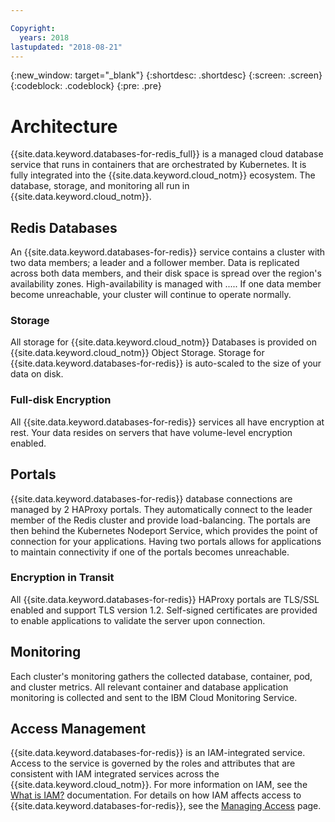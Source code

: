 ```yaml
---

Copyright:
  years: 2018
lastupdated: "2018-08-21"
---
```


{:new_window: target="_blank"}
{:shortdesc: .shortdesc}
{:screen: .screen}
{:codeblock: .codeblock}
{:pre: .pre}

# Architecture

{{site.data.keyword.databases-for-redis_full}} is a managed cloud database service that runs in containers that are orchestrated by Kubernetes. It is fully integrated into the {{site.data.keyword.cloud_notm}} ecosystem. The database, storage, and monitoring all run in {{site.data.keyword.cloud_notm}}.

## Redis Databases

An {{site.data.keyword.databases-for-redis}} service contains a cluster with two data members; a leader and a follower member. Data is replicated across both data members, and their disk space is spread over the region's availability zones. High-availability is managed with ..... If one data member become unreachable, your cluster will continue to operate normally.

### Storage

All storage for {{site.data.keyword.cloud_notm}} Databases is provided on {{site.data.keyword.cloud_notm}} Object Storage. Storage for {{site.data.keyword.databases-for-redis}} is auto-scaled to the size of your data on disk.

### Full-disk Encryption

All {{site.data.keyword.databases-for-redis}} services all have encryption at rest. Your data resides on servers that have volume-level encryption enabled.

## Portals

{{site.data.keyword.databases-for-redis}} database connections are managed by 2 HAProxy portals. They automatically connect to the leader member of the Redis cluster and provide load-balancing. The portals are then behind the Kubernetes Nodeport Service, which provides the point of connection for your applications. Having two portals allows for applications to maintain connectivity if one of the portals becomes unreachable.

### Encryption in Transit

All {{site.data.keyword.databases-for-redis}} HAProxy portals are TLS/SSL enabled and support TLS version 1.2. Self-signed certificates are provided to enable applications to validate the server upon connection.

## Monitoring

Each cluster's monitoring gathers the collected database, container, pod, and cluster metrics. All relevant container and database application monitoring is collected and sent to the IBM Cloud Monitoring Service.

## Access Management
{{site.data.keyword.databases-for-redis}} is an IAM-integrated service. Access to the service is governed by the roles and attributes that are consistent with IAM integrated services across the {{site.data.keyword.cloud_notm}}. For more information on IAM, see the [What is IAM?](https://console.{DomainName}/docs/iam/index.html#iamoverview) documentation. For details on how IAM affects access to {{site.data.keyword.databases-for-redis}}, see the [Managing Access](./access-management.html) page.

